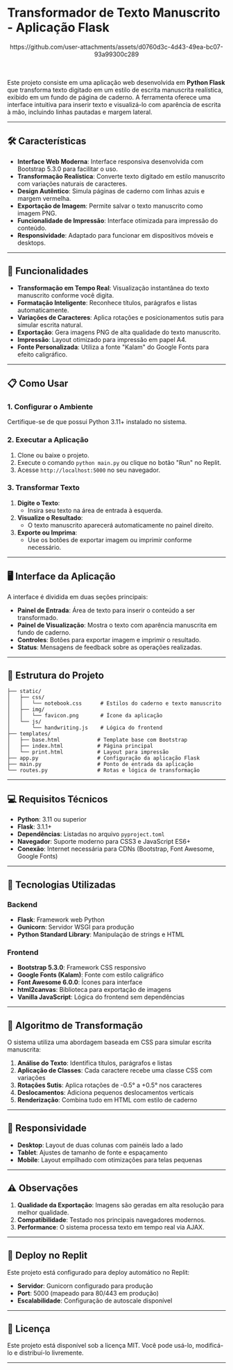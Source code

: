 
# Transformador de Texto Manuscrito - Aplicação Flask

<div align="center">
    https://github.com/user-attachments/assets/d0760d3c-4d43-49ea-bc07-93a99300c289
</div>
<br/><br/>

Este projeto consiste em uma aplicação web desenvolvida em **Python Flask** que transforma texto digitado em um estilo de escrita manuscrita realística, exibido em um fundo de página de caderno. A ferramenta oferece uma interface intuitiva para inserir texto e visualizá-lo com aparência de escrita à mão, incluindo linhas pautadas e margem lateral.

---

## 🛠 Características

- **Interface Web Moderna**: Interface responsiva desenvolvida com Bootstrap 5.3.0 para facilitar o uso.
- **Transformação Realística**: Converte texto digitado em estilo manuscrito com variações naturais de caracteres.
- **Design Autêntico**: Simula páginas de caderno com linhas azuis e margem vermelha.
- **Exportação de Imagem**: Permite salvar o texto manuscrito como imagem PNG.
- **Funcionalidade de Impressão**: Interface otimizada para impressão do conteúdo.
- **Responsividade**: Adaptado para funcionar em dispositivos móveis e desktops.

---

## 🚀 Funcionalidades

- **Transformação em Tempo Real**: Visualização instantânea do texto manuscrito conforme você digita.
- **Formatação Inteligente**: Reconhece títulos, parágrafos e listas automaticamente.
- **Variações de Caracteres**: Aplica rotações e posicionamentos sutis para simular escrita natural.
- **Exportação**: Gera imagens PNG de alta qualidade do texto manuscrito.
- **Impressão**: Layout otimizado para impressão em papel A4.
- **Fonte Personalizada**: Utiliza a fonte "Kalam" do Google Fonts para efeito caligráfico.

---

## 📋 Como Usar

### 1. Configurar o Ambiente
Certifique-se de que possui Python 3.11+ instalado no sistema.

### 2. Executar a Aplicação
1. Clone ou baixe o projeto.
2. Execute o comando `python main.py` ou clique no botão "Run" no Replit.
3. Acesse `http://localhost:5000` no seu navegador.

### 3. Transformar Texto
1. **Digite o Texto**:
   - Insira seu texto na área de entrada à esquerda.
2. **Visualize o Resultado**:
   - O texto manuscrito aparecerá automaticamente no painel direito.
3. **Exporte ou Imprima**:
   - Use os botões de exportar imagem ou imprimir conforme necessário.

---

## 🖥 Interface da Aplicação

A interface é dividida em duas seções principais:

- **Painel de Entrada**: Área de texto para inserir o conteúdo a ser transformado.
- **Painel de Visualização**: Mostra o texto com aparência manuscrita em fundo de caderno.
- **Controles**: Botões para exportar imagem e imprimir o resultado.
- **Status**: Mensagens de feedback sobre as operações realizadas.

---

## 🧩 Estrutura do Projeto

```
├── static/
│   ├── css/
│   │   └── notebook.css      # Estilos do caderno e texto manuscrito
│   ├── img/
│   │   └── favicon.png       # Ícone da aplicação
│   └── js/
│       └── handwriting.js    # Lógica do frontend
├── templates/
│   ├── base.html            # Template base com Bootstrap
│   ├── index.html           # Página principal
│   └── print.html           # Layout para impressão
├── app.py                   # Configuração da aplicação Flask
├── main.py                  # Ponto de entrada da aplicação
└── routes.py                # Rotas e lógica de transformação
```

---

## 💻 Requisitos Técnicos

- **Python**: 3.11 ou superior
- **Flask**: 3.1.1+
- **Dependências**: Listadas no arquivo `pyproject.toml`
- **Navegador**: Suporte moderno para CSS3 e JavaScript ES6+
- **Conexão**: Internet necessária para CDNs (Bootstrap, Font Awesome, Google Fonts)

---

## 🎨 Tecnologias Utilizadas

### Backend
- **Flask**: Framework web Python
- **Gunicorn**: Servidor WSGI para produção
- **Python Standard Library**: Manipulação de strings e HTML

### Frontend
- **Bootstrap 5.3.0**: Framework CSS responsivo
- **Google Fonts (Kalam)**: Fonte com estilo caligráfico
- **Font Awesome 6.0.0**: Ícones para interface
- **html2canvas**: Biblioteca para exportação de imagens
- **Vanilla JavaScript**: Lógica do frontend sem dependências

---

## 🔧 Algoritmo de Transformação

O sistema utiliza uma abordagem baseada em CSS para simular escrita manuscrita:

1. **Análise do Texto**: Identifica títulos, parágrafos e listas
2. **Aplicação de Classes**: Cada caractere recebe uma classe CSS com variações
3. **Rotações Sutis**: Aplica rotações de -0.5° a +0.5° nos caracteres
4. **Deslocamentos**: Adiciona pequenos deslocamentos verticais
5. **Renderização**: Combina tudo em HTML com estilo de caderno

---

## 📱 Responsividade

- **Desktop**: Layout de duas colunas com painéis lado a lado
- **Tablet**: Ajustes de tamanho de fonte e espaçamento
- **Mobile**: Layout empilhado com otimizações para telas pequenas

---

## ⚠️ Observações

1. **Qualidade da Exportação**: Imagens são geradas em alta resolução para melhor qualidade.
2. **Compatibilidade**: Testado nos principais navegadores modernos.
3. **Performance**: O sistema processa texto em tempo real via AJAX.

---

## 🚀 Deploy no Replit

Este projeto está configurado para deploy automático no Replit:
- **Servidor**: Gunicorn configurado para produção
- **Port**: 5000 (mapeado para 80/443 em produção)
- **Escalabilidade**: Configuração de autoscale disponível

---

## 📝 Licença

Este projeto está disponível sob a licença MIT. Você pode usá-lo, modificá-lo e distribuí-lo livremente.

---
